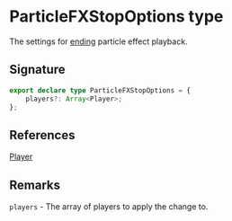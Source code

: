 # ParticleFXStopOptions type

The settings for [ending](https://developers.meta.com/horizon-worlds/reference/2.0.0/core_particlegizmo#stop) particle effect playback.

## Signature

```typescript
export declare type ParticleFXStopOptions = {
    players?: Array<Player>;
};
```

## References

[Player](https://developers.meta.com/horizon-worlds/reference/2.0.0/core_player)

## Remarks

`players` - The array of players to apply the change to.